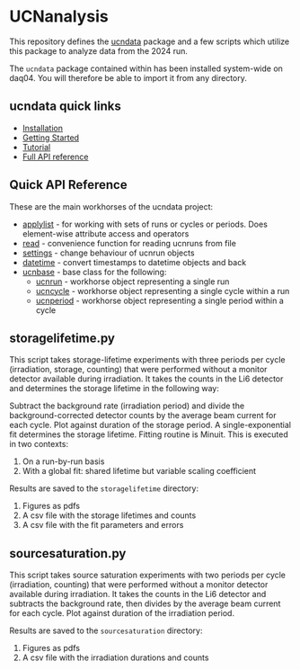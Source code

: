 # UCNanalysis

This repository defines the [ucndata] package and a few scripts which utilize this package to analyze data from the 2024 run.

The `ucndata` package contained within has been installed system-wide on daq04. You will therefore be able to import it from any directory.

## ucndata quick links

* [Installation](ucndata/tutorials/installation.md)
* [Getting Started](ucndata/tutorials/gettingstarted.md)
* [Tutorial](ucndata/tutorials/index.md)
* [Full API reference](ucndata/docs/README.md)

## Quick API Reference

These are the main workhorses of the ucndata project:

* [applylist](ucndata/docs/applylist.md) - for working with sets of runs or cycles or periods. Does element-wise attribute access and operators
* [read](ucndata/docs/read.md) - convenience function for reading ucnruns from file
* [settings](ucndata/docs/settings.md) - change behaviour of ucnrun objects
* [datetime](ucndata/docs/datetime.md) - convert timestamps to datetime objects and back
* [ucnbase](ucndata/docs/ucnbase.md) - base class for the following:
  * [ucnrun](ucndata/docs/ucnrun.md) - workhorse object representing a single run
  * [ucncycle](ucndata/docs/ucncycle.md) - workhorse object representing a single cycle within a run
  * [ucnperiod](ucndata/docs/ucnperiod.md) - workhorse object representing a single period within a cycle

## storagelifetime.py

This script takes storage-lifetime experiments with three periods per cycle (irradiation, storage, counting) that were performed without a monitor detector available during irradiation.
It takes the counts in the Li6 detector and determines the storage lifetime in the following way:

Subtract the background rate (irradiation period) and divide the background-corrected detector counts by the average beam current for each cycle. Plot against duration of the storage period. A single-exponential fit determines the storage lifetime. Fitting routine is Minuit. This is executed in two contexts:

1. On a run-by-run basis
2. With a global fit: shared lifetime but variable scaling coefficient

Results are saved to the `storagelifetime` directory:

1. Figures as pdfs
2. A csv file with the storage lifetimes and counts
3. A csv file with the fit parameters and errors

## sourcesaturation.py

This script takes source saturation experiments with two periods per cycle (irradiation, counting) that were performed without a monitor detector available during irradiation.
It takes the counts in the Li6 detector and subtracts the background rate, then divides by the average beam current for each cycle. Plot against duration of the irradiation period.

Results are saved to the `sourcesaturation` directory:

1. Figures as pdfs
2. A csv file with the irradiation durations and counts

[ucndata]: ucndata/README.md
